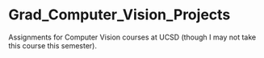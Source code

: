 # Grad_Computer_Vision_Projects
Assignments for Computer Vision courses at UCSD (though I may not take this course this semester).
